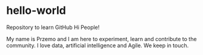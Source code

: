 # hello-world
Repository to learn GitHub
Hi People!

My name is Przemo and I am here to experiment, learn and contribute to the community. I love data, artificial intelligence and Agile. We keep in touch.
